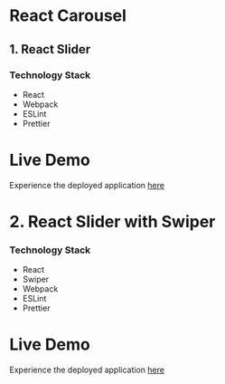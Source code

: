 # React Carousel

## 1. React Slider

### Technology Stack

- React
- Webpack
- ESLint
- Prettier

# Live Demo

Experience the deployed application [here](https://statuesque-chebakia-474301.netlify.app)

# 2. React Slider with Swiper 

### Technology Stack

- React
- Swiper
- Webpack
- ESLint
- Prettier

# Live Demo

Experience the deployed application [here](https://dulcet-melomakarona-354249.netlify.app)
